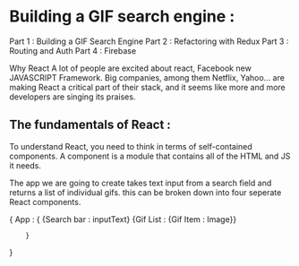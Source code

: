 # Building a GIF search engine :

Part 1 : Building a GIF Search Engine
Part 2 : Refactoring with Redux 
Part 3 : Routing and Auth
Part 4 : Firebase

Why React 
A lot of people are excited about react, Facebook new JAVASCRIPT Framework.
Big companies, among them Netflix, Yahoo...
are making React a critical part of their stack, and it seems like more and more developers are singing its praises.

## The fundamentals of React :
To understand React, you need to think in terms of self-contained components. A component is a module that contains all of the HTML and JS it needs.

The app we are going to create takes text input from a search field and returns a list of individual gifs. this can be broken down into four seperate React components.

{ App : {
            {Search bar : inputText}
            {Gif List : {Gif Item : Image}}

        }

}